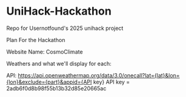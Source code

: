 # UniHack-Hackathon
Repo for Usernotfound's 2025 unihack project

Plan For the Hackathon

Website Name: CosmoClimate

Weathers and what we'll display for each:

API:
https://api.openweathermap.org/data/3.0/onecall?lat={lat}&lon={lon}&exclude={part}&appid={API key}
API key =  2adb6f0d8b98f55b13b32d85e20665ac


